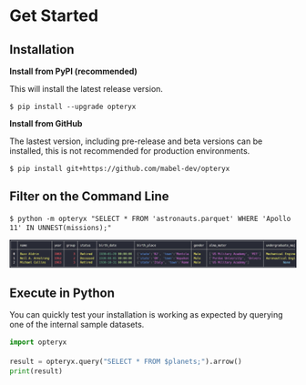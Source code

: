 # Get Started

## Installation

**Install from PyPI (recommended)**

This will install the latest release version.

~~~console
$ pip install --upgrade opteryx
~~~

**Install from GitHub**

The lastest version, including pre-release and beta versions can be installed, this is not recommended for production environments.

~~~console
$ pip install git+https://github.com/mabel-dev/opteryx
~~~

## Filter on the Command Line

~~~console
$ python -m opteryx "SELECT * FROM 'astronauts.parquet' WHERE 'Apollo 11' IN UNNEST(missions);"
~~~

![Opteryx](https://github.com/mabel-dev/opteryx.dev/raw/main/assets/cli.png)

## Execute in Python

You can quickly test your installation is working as expected by querying one of the internal sample datasets.

~~~python
import opteryx

result = opteryx.query("SELECT * FROM $planets;").arrow()
print(result)
~~~